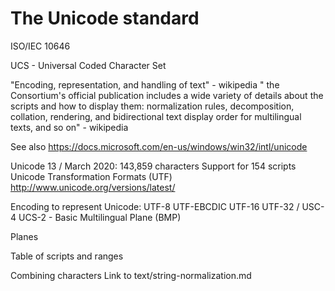 # The Unicode standard 

ISO/IEC 10646

UCS - Universal Coded Character Set

"Encoding, representation, and handling of text" - wikipedia
" the Consortium's official publication includes a wide variety of details about the scripts and how to display them: normalization rules, decomposition, collation, rendering, and bidirectional text display order for multilingual texts, and so on" - wikipedia

See also https://docs.microsoft.com/en-us/windows/win32/intl/unicode

Unicode 13 / March 2020:
143,859 characters
Support for 154 scripts
Unicode Transformation Formats (UTF)
http://www.unicode.org/versions/latest/

Encoding to represent Unicode:
UTF-8
UTF-EBCDIC
UTF-16
UTF-32 / USC-4
UCS-2 - Basic Multilingual Plane (BMP)

Planes

Table of scripts and ranges

Combining characters
Link to text/string-normalization.md


